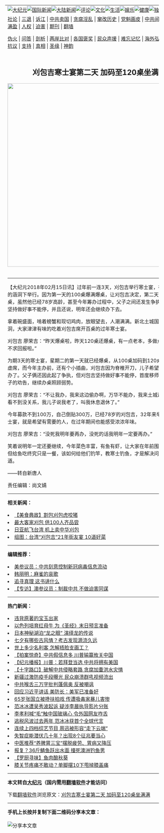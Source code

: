 <a name="1" id="1" target="_blank"></a><span id="1"></span>
<table align=center border="0"><tr><td colspan="2" VALIGN=TOP><a href="https://github.com/oaxdni3756/djy/blob/master/gb/nsc413.md#1"><img src="https://raw.githubusercontent.com/oaxdni3756/www/master/t/djy/1.jpg" title="大纪元"></a><a href="https://github.com/oaxdni3756/djy/blob/master/gb/n24hr.md#1"><img src="https://raw.githubusercontent.com/oaxdni3756/www/master/t/djy/3.jpg" title="国际新闻"></a><a href="https://github.com/oaxdni3756/djy/blob/master/gb/nsc413.md#1"><img src="https://raw.githubusercontent.com/oaxdni3756/www/master/t/djy/4.jpg" title="大陆新闻"></a><a href="https://github.com/oaxdni3756/djy/blob/master/gb/news392.md#1"><img src="https://raw.githubusercontent.com/oaxdni3756/www/master/t/djy/5.jpg" title="评论"></a><a href="https://github.com/oaxdni3756/djy/blob/master/gb/news2007.md#1"><img src="https://raw.githubusercontent.com/oaxdni3756/www/master/t/djy/6.jpg" title="文化"></a><a href="https://github.com/oaxdni3756/djy/blob/master/gb/news2008.md#1"><img src="https://raw.githubusercontent.com/oaxdni3756/www/master/t/djy/7.jpg" title="生活"></a><a href="https://github.com/oaxdni3756/djy/blob/master/gb/ncyule.md#1"><img src="https://raw.githubusercontent.com/oaxdni3756/www/master/t/djy/8.jpg" title="娱乐"></a><a href="https://github.com/oaxdni3756/djy/blob/master/gb/nsc1002.md#1"><img src="https://raw.githubusercontent.com/oaxdni3756/www/master/t/djy/9.jpg" title="健康"><a href="https://github.com/oaxdni3756/djy/blob/master/gb/nf6092.md#1"><img src="https://raw.githubusercontent.com/oaxdni3756/www/master/t/djy/10a.jpg" title="独家"></a><a href="https://github.com/oaxdni3756/djy/blob/master/gb/nf4514.md#1"><img src="https://raw.githubusercontent.com/oaxdni3756/www/master/t/djy/12a.jpg" title="头条"></a></td></tr>
<tr><td colspan="2" VALIGN=TOP><a target="_blank" href="https://github.com/oaxdni3756/djy/blob/master/gb/9p.md#1">社论</a> | <a target="_blank" href="https://github.com/oaxdni3756/djy/blob/master/gb/nf5657.md#1">三退</a> | <a target="_blank" href="https://github.com/oaxdni3756/djy/blob/master/gb/nf6124.md#1">诉江</a> | <a target="_blank" href="https://github.com/oaxdni3756/djy/blob/master/gb/nf1176117.md#1">中共卖国</a> | <a target="_blank" href="https://github.com/oaxdni3756/djy/blob/master/gb/nf5773.md#1">贪腐淫乱</a> | <a target="_blank" href="https://github.com/oaxdni3756/djy/blob/master/gb/nf1176115.md#1">窜改历史</a> | <a target="_blank" href="https://github.com/oaxdni3756/djy/blob/master/gb/nf1176107.md#1">党魁画皮</a> | <a target="_blank" href="https://github.com/oaxdni3756/djy/blob/master/gb/nf1320400.md#1">中共间谍</a> | <a target="_blank" href="https://github.com/oaxdni3756/djy/blob/master/gb/nf1176114.md#1">破坏传统</a> | <a target="_blank" href="https://github.com/oaxdni3756/ntdtv/blob/master/gb/prog447_1.md#1">恶贯满盈</a> | <a target="_blank" href="https://github.com/oaxdni3756/djy/blob/master/gb/ncid278.md#1">人权</a> | <a target="_blank" href="https://github.com/oaxdni3756/djy/blob/master/gb/nf1176111.md#1">迫害</a> | <a target="_blank" href="https://gitlab.com/szzdlab/mh-qikan/blob/master/README.md#1">期刊</a> | <a target="_blank" href="https://github.com/oaxdni3756/www/blob/master/README.md?zsrh#8">翻墙</a></p><p><a target="_blank" href="https://github.com/oaxdni3756/djy/blob/master/gb/nf5562.md#1">伪火</a> | <a target="_blank" href="https://github.com/oaxdni3756/djy/blob/master/gb/nf4378.md#1">问答</a> | <a target="_blank" href="https://github.com/oaxdni3756/djy/blob/master/gb/nf5792.md#1">剖析</a> | <a target="_blank" href="https://github.com/oaxdni3756/djy/blob/master/gb/nf5735.md#1">两岸比对</a> | <a target="_blank" href="https://github.com/oaxdni3756/djy/blob/master/gb/nf6119.md#1">各国褒奖</a> | <a target="_blank" href="https://github.com/oaxdni3756/djy/blob/master/gb/nf6120.md#1">民众声援</a> | <a target="_blank" href="https://github.com/oaxdni3756/djy/blob/master/gb/nf1188594.md#1">难忘记忆</a> | <a target="_blank" href="https://github.com/oaxdni3756/djy/blob/master/gb/nf3180.md#1">海外弘传</a> | <a target="_blank" href="https://github.com/oaxdni3756/djy/blob/master/gb/nf5410.md#1">万人上访</a> | <a target="_blank" href="https://github.com/oaxdni3756/ntdtv/blob/master/gb/prog1530_1.md#1">和平抗议</a> | <a target="_blank" href="https://github.com/oaxdni3756/djy/blob/master/gb/nf4386.md#1">支持</a> | <a target="_blank" href="https://github.com/oaxdni3756/djy/blob/master/gb/nf4389.md#1">真相</a> | <a target="_blank" href="https://github.com/oaxdni3756/djy/blob/master/gb/nf5790.md#1">圣缘</a> | <a target="_blank" href="https://github.com/oaxdni3756/djy/blob/master/gb/nf4786.md#1">神韵</a></td></tr>
<tr><td VALIGN=TOP width="626"><h2 align=center>刈包吉寒士宴第二天 加码至120桌坐满满</h2>
<img width="600" src="https://i.epochtimes.com/assets/uploads/2019/07/2019-07-29-16180-20190717_121-320x200.jpg" />
<h6></h6>
<hr>
	<p>【大纪元2018年02月15日讯】过年前一连3天，<ahref="https://github.com/oaxdni3756/djy/blob/master/gb/tag/%E5%88%88%E5%8C%85.md#1">刈包</a>吉举行<ahref="https://github.com/oaxdni3756/djy/blob/master/gb/tag/%E5%AF%92%E5%A3%AB%E5%AE%B4.md#1">寒士宴</a>，在北二高土城的涵洞下举行。因为第一天的100桌爆满爆桌，让刈包吉决定，第二天要加码到120桌，虽然他已经78岁高龄，甚至今年筹办过程中，父子之间还发生争执，不过他还是坚持做好事不能停，并且还说，明年还会继续办下去。</p>
<p>拿着碗盛面，啃着螃蟹和现切鸡肉，放眼望去，人潮满满。新北土城国道三号下的涵洞，大家津津有味的吃着<ahref="https://github.com/oaxdni3756/djy/blob/master/gb/tag/%E5%88%88%E5%8C%85.md#1">刈包</a>吉席开百桌的过年<ahref="https://github.com/oaxdni3756/djy/blob/master/gb/tag/%E5%AF%92%E5%A3%AB%E5%AE%B4.md#1">寒士宴</a>。</p>
<p>刈包吉 廖荣吉：“昨天爆桌啦，昨天120桌还爆桌，有一点老本，多做点爱心而已，不求回报啦。”</p>
<p>为期3天的寒士宴，星期二的第一天就已经爆桌，从100桌加码到120桌，还是座无虚席，而今年主办前，还有个小插曲，刈包吉因为脊椎开刀，儿子希望他休息，不要办了。父子俩还因此起了争执，但刈包吉坚持做好事不能停，首度移师土城，不管儿子的劝告，继续办桌照顾弱势。</p>
<p>刈包吉 廖荣吉：“不让我办，我来这边偷办啊，万华不能办，我来土城这里偷办，他看不到没关系，我儿子说我老了，叫我休息退休了。”</p>
<p>今年募款不到100万，自己倒贴300万，已经78岁的刈包吉，32年来举办23次的寒士宴，就是希望有需要的人，在过年期间也能感受浓浓年味。</p>
<p>刈包吉 廖荣吉：“没死我明年要再办，没死的话我明年一定要再办。”</p>
<p>笑着说明年一定还要继续，今年菜色丰富，有鱼有虾，让大家在年前<ahref="https://github.com/oaxdni3756/djy/blob/master/gb/tag/%E5%9B%B4%E7%82%89.md#1">围炉</a>吃饱吃好，但给鱼吃终究只是一餐，该如何给他们钓竿，教寒士钓鱼，才是解决问题的根本之道。</p>
<p>——转自新唐人</p>
<p>责任编辑：尚文婧</p>
	
<hr>


<strong>相关新闻：</strong>
<li><a href="https://github.com/oaxdni3756/djy/blob/master/gb/10/4/11/n2873720.md#1">【美食典故】割包刈包虎咬猪</a></li>
<li><a href="https://github.com/oaxdni3756/djy/blob/master/gb/12/8/15/n3660174.md#1">最大客家刈包 供100人齐品尝</a></li>
<li><a href="https://github.com/oaxdni3756/djy/blob/master/gb/13/7/3/n3908234.md#1">日亚航飞台湾  机上卖中华刈包</a></li>
<li><a href="https://github.com/oaxdni3756/djy/blob/master/gb/16/2/10/n4637225.md#1">组图：台湾“刈包吉”21年街友宴 10道好菜</a></li>
<hr>


<strong>编辑推荐：</strong>
<li><a href="https://github.com/onzhi266/djy/blob/master/gb/20/2/22/n11887949.md#1">美参议员：中共刻意控制新冠病毒信息流动</a></li>
<li><a href="https://github.com/tsiac2612/djy/blob/master/gb/18/9/26/n10742140.md#1" target="_blank">韩丽明：麻雀的哀歌</a></li><li><a href="https://github.com/oaxdni3756/djy/blob/master/gb/19/1/5/n10955468.md?dfh#1" target="_blank">追寻真理 这书讲什么</a></li><li><a href="https://github.com/tsiac2612/djy/blob/master/gb/19/7/5/n11365941.md#1" target="_blank">【专访】澳参议员：制裁中共 不做迫害同谋</a></li>
<hr>

<strong>热门新闻：</strong>
<li><a href="https://github.com/oaxdni3756/djy/blob/master/gb/20/6/29/n12218273.md#1">违背原著的宝玉出家</a></li>
<li><a href="https://github.com/oaxdni3756/djy/blob/master/gb/20/8/24/n12353478.md#1">以色列培育红母牛 为《圣经》末日预言准备</a></li>
<li><a href="https://github.com/oaxdni3756/djy/blob/master/gb/20/8/24/n12353033.md#1">日本神秘湖泊“龙之眼” 演绎龙的传说</a></li>
<li><a href="https://github.com/oaxdni3756/djy/blob/master/gb/20/8/21/n12347600.md#1">七夕有哪些古风情？考古发现源流久远</a></li>
<li><a href="https://github.com/oaxdni3756/djy/blob/master/gb/16/11/19/n8507459.md#1">世上多少名利客 怎解捂脸支画工？</a></li>
<li><a href="https://github.com/oaxdni3756/djy/blob/master/gb/20/8/26/n12357890.md#1">【拍案惊奇】中共假信息多 川普输赢攸关中国</a></li>
<li><a href="https://github.com/oaxdni3756/djy/blob/master/gb/20/8/26/n12358421.md#1">【纪元播报】川普：若拜登当选 中共将拥有美国</a></li>
<li><a href="https://github.com/oaxdni3756/djy/blob/master/gb/20/8/26/n12357531.md#1">【十字路口】破解中共侵略套路 贪腐加重洪水灾情</a></li>
<li><a href="https://github.com/oaxdni3756/djy/blob/master/gb/20/8/24/n12354614.md#1">新疆过激防疫手段曝光 民众崩溃群吼视频流出</a></li>
<li><a href="https://github.com/oaxdni3756/djy/blob/master/gb/20/8/25/n12356542.md#1">中共喉舌三万字批判蓬佩奥 反被嘲讽</a></li>
<li><a href="https://github.com/oaxdni3756/djy/blob/master/gb/20/8/25/n12356886.md#1">回应习近平讲话 美防长：美军已准备好</a></li>
<li><a href="https://github.com/oaxdni3756/djy/blob/master/gb/20/8/25/n12357141.md#1">65岁张国立被搀扶拍戏 传遭吸毒家暴儿害惨</a></li>
<li><a href="https://github.com/oaxdni3756/djy/blob/master/gb/20/8/24/n12354392.md#1">范冰冰遭吴秀波起诉 疑涉李晨执导影片分账</a></li>
<li><a href="https://github.com/oaxdni3756/djy/blob/master/gb/20/8/24/n12353098.md#1">李孝利喊“毛”触中国玻璃心 令外国网友咋舌</a></li>
<li><a href="https://github.com/oaxdni3756/djy/blob/master/gb/20/8/25/n12356940.md#1">逃税风波过去两年 范冰冰获首个全球代言</a></li>
<li><a href="https://github.com/oaxdni3756/djy/blob/master/gb/20/8/24/n12354738.md#1">连续上四档综艺节目 周迅被形容“走下云端”</a></li>
<li><a href="https://github.com/oaxdni3756/djy/blob/master/gb/20/8/24/n12354004.md#1">失智症能潜伏几十年？出现8个征兆要当心</a></li>
<li><a href="https://github.com/oaxdni3756/djy/blob/master/gb/20/8/24/n12354783.md#1">中医推荐“养脾胃三宝”摆脱疲劳、胃病又降压</a></li>
<li><a href="https://github.com/oaxdni3756/djy/blob/master/gb/20/8/24/n12353985.md#1">报复？36斤鲭鱼跃出水面 撞死澳洲钓鱼男</a></li>
<li><a href="https://github.com/oaxdni3756/djy/blob/master/gb/20/8/19/n12343660.md#1">【罗厨寻味】鱼肉酿秋葵</a></li>
<li><a href="https://github.com/oaxdni3756/djy/blob/master/gb/20/8/25/n12356691.md#1">膝关节疼痛不敢动？单脚摆10下甩掉膝盖痛</a></li>
<hr>

<strong>本文转自<a href="https://www.epochtimes.com">大纪元</a>（国内需用<a href="https://github.com/oaxdni3756/www/blob/master/README.md#8">翻墙软件</a>才能访问）</strong><p>下载<a href="https://github.com/oaxdni3756/www/blob/master/README.md#8">翻墙软件</a>浏览原文：<a href="https://www.epochtimes.com/gb/18/2/14/n10144489.htm">刈包吉寒士宴第二天 加码至120桌坐满满</a></p><hr>

<strong>手机上长按并复制下面二维码分享本文章：</strong><br><br><img src="http://www.szzd.org/v.php?action=qrcode&url=https://github.com/oaxdni3756/djy/blob/master/gb/18/2/14/n10144489.md%231" title="分享本文章"></td><td VALIGN=TOP><a href="https://github.com/oaxdni3756/djy/blob/master/gb/16/1/21/n4622075.md?dfh#1" target="_blank"><img src="https://raw.githubusercontent.com/oaxdni3756/djy/master/gb/300/wei-f1.jpg" title="中共的伪火骗局"  alt="中共的伪火骗局"></a><br><a href="https://github.com/oaxdni3756/www/blob/master/README.md?dfh#9" target="_blank"><img src="https://raw.githubusercontent.com/oaxdni3756/djy/master/gb/300/yong-h.jpg" title="永恒的见证"  alt="永恒的见证"></a><br><a href="https://github.com/oaxdni3756/djy/blob/master/gb/13/9/29/n3974789.md?dfh#1" target="_blank"><img src="https://raw.githubusercontent.com/oaxdni3756/djy/master/gb/300/shang-lnz.jpg" title="善良女子被中共投男牢"  alt="善良女子被中共投男牢"></a><br><a href="https://github.com/oaxdni3756/djy/blob/master/gb/16/3/16/n4663449.md?dfh#1" target="_blank"><img src="https://raw.githubusercontent.com/oaxdni3756/djy/master/gb/300/huo-z3.jpg" title="警卫目击活摘器官"  alt="警卫目击活摘器官"></a><br><a href="https://github.com/oaxdni3756/djy/blob/master/gb/16/8/7/n8177641.md?dfh#1" target="_blank"><img src="https://raw.githubusercontent.com/oaxdni3756/djy/master/gb/300/huo-z4.jpg" title="证人描述活摘恐怖"  alt="证人描述活摘恐怖"></a><br><a href="https://github.com/oaxdni3756/djy/blob/master/gb/10/4/19/n2881569.md?dfh#1" target="_blank"><img src="https://raw.githubusercontent.com/oaxdni3756/djy/master/gb/300/huo-z1.jpg" title="揭开活摘器官黑幕"  alt="揭开活摘器官黑幕"></a><br><a href="https://github.com/oaxdni3756/djy/blob/master/gb/10/11/7/n3077476.md?dfh#1" target="_blank"><img src="https://raw.githubusercontent.com/oaxdni3756/djy/master/gb/300/ma-ks.jpg" title="马克思的成魔之路"  alt="马克思的成魔之路"></a><br><a href="https://github.com/oaxdni3756/djy/blob/master/gb/14/6/9/n4173977.md?dfh#1" target="_blank"><img src="https://raw.githubusercontent.com/oaxdni3756/djy/master/gb/300/chang-zs.jpg" title="藏字石 蕴天机"  alt="藏字石 蕴天机"></a><br><a href="https://github.com/oaxdni3756/djy/blob/master/gb/18/5/10/n10381511.md?dfh#1" target="_blank"><img src="https://raw.githubusercontent.com/oaxdni3756/djy/master/gb/300/st1.jpg" title="关注3亿人三退"  alt="关注3亿人三退"></a><br><a href="https://github.com/oaxdni3756/djy/blob/master/gb/18/3/21/n10237682.md?dfh#1" target="_blank"><img src="https://raw.githubusercontent.com/oaxdni3756/djy/master/gb/300/jie-t.jpg" title="解体中共复兴中华"  alt="解体中共复兴中华"></a><br><a href="https://github.com/oaxdni3756/djy/blob/master/gb/9/2/9/n2422991.md?dfh#1" target="_blank"><img src="https://raw.githubusercontent.com/oaxdni3756/djy/master/gb/300/gao-zs.jpg" title="中共迫害良心律师"  alt="中共迫害良心律师"></a><br><a href="https://github.com/oaxdni3756/djy/blob/master/gb/18/12/9/n10900044.md?dfh#1" target="_blank"><img src="https://raw.githubusercontent.com/oaxdni3756/djy/master/gb/300/sj1.jpg" title="303万人举报江泽民"  alt="303万人举报江泽民"></a><br><a href="https://github.com/oaxdni3756/djy/blob/master/gb/18/8/28/n10672014.md?dfh#1" target="_blank"><img src="https://raw.githubusercontent.com/oaxdni3756/djy/master/gb/300/sj2.jpg" title="这些官员为何起诉江泽民"  alt="这些官员为何起诉江泽民"></a><br><a href="https://github.com/oaxdni3756/djy/blob/master/gb/8/12/18/n2367165.md?dfh#1" target="_blank"><img src="https://raw.githubusercontent.com/oaxdni3756/djy/master/gb/300/liangan.jpg" title="海峡两岸的强烈对比"  alt="海峡两岸的强烈对比"></a><br><a href="https://github.com/oaxdni3756/djy/blob/master/gb/15/12/10/n4593139.md?dfh#1" target="_blank"><img src="https://raw.githubusercontent.com/oaxdni3756/djy/master/gb/300/jia-ndzl.jpg" title="加拿大总理的贺信"  alt="加拿大总理的贺信"></a><br><a href="https://github.com/oaxdni3756/djy/blob/master/gb/11/6/17/n3289382.md?dfh#1" target="_blank"><img src="https://raw.githubusercontent.com/oaxdni3756/djy/master/gb/300/xiao-wd.jpg" title="探寻真相兼听则明"  alt="探寻真相兼听则明"></a><br><a href="https://github.com/oaxdni3756/djy/blob/master/gb/18/10/27/n10812623.md?dfh#1" target="_blank"><img src="https://raw.githubusercontent.com/oaxdni3756/djy/master/gb/300/yindu.jpg" title="印度媒体报道东方"  alt="印度媒体报道东方"></a><br><a href="https://github.com/oaxdni3756/djy/blob/master/gb/18/6/9/n10469652.md?dfh#1" target="_blank"><img src="https://raw.githubusercontent.com/oaxdni3756/djy/master/gb/300/xie-j.jpg" title="不一样的海外校园"  alt="不一样的海外校园"></a><br><a href="https://github.com/oaxdni3756/djy/blob/master/gb/7/4/5/n1669415.md?dfh#1" target="_blank"><img src="https://raw.githubusercontent.com/oaxdni3756/djy/master/gb/300/li-up.jpg" title="从大师到徒弟的传奇"  alt="从大师到徒弟的传奇"></a><br><a href="https://github.com/oaxdni3756/djy/blob/master/gb/17/5/26/n9191512.md?dfh#1" target="_blank"><img src="https://raw.githubusercontent.com/oaxdni3756/djy/master/gb/300/zfl2.jpg" title="亿万人与东方一本奇书"  alt="亿万人与东方一本奇书"></a><br><a href="https://github.com/oaxdni3756/djy/blob/master/gb/13/11/27/n4020290.md?dfh#1" target="_blank"><img src="https://raw.githubusercontent.com/oaxdni3756/djy/master/gb/300/zhen-h.jpg" title="大陆见不到的震撼场面"  alt="大陆见不到的震撼场面"></a><br><a href="https://github.com/oaxdni3756/djy/blob/master/gb/15/7/17/n4482910.md?dfh#1" target="_blank"><img src="https://raw.githubusercontent.com/oaxdni3756/djy/master/gb/300/dalu-sk.jpg" title="人心向善 大陆当初盛况"  alt="人心向善 大陆当初盛况"></a><br><a href="https://github.com/oaxdni3756/djy/blob/master/gb/19/1/5/n10955468.md?dfh#1" target="_blank"><img src="https://raw.githubusercontent.com/oaxdni3756/djy/master/gb/300/zfl1.jpg" title="追寻真理 这书讲什么"  alt="追寻真理 这书讲什么"></a><br><a href="https://github.com/oaxdni3756/www/blob/master/README.md?dfh#1" target="_blank"><img src="https://raw.githubusercontent.com/oaxdni3756/djy/master/gb/300/fq1.jpg" title="下载免费翻墙软件"  alt="下载免费翻墙软件"></a><br></td></tr></table>
